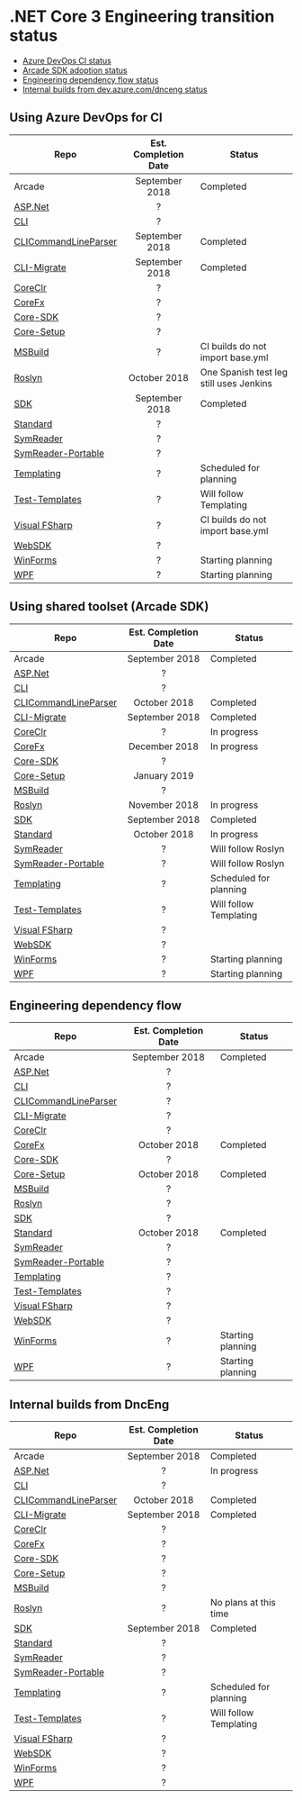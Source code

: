 # .NET Core 3 Engineering transition status

- [Azure DevOps CI status](#using-azure-devops-for-ci)
- [Arcade SDK adoption status](#using-shared-toolset-arcade-sdk)
- [Engineering dependency flow status](#engineering-dependency-flow)
- [Internal builds from dev.azure.com/dnceng status](#internal-builds-from-dnceng)

## Using Azure DevOps for CI

| Repo                                                                | Est. Completion Date | Status |
| ------------------------------------------------------------------- |:--------------------:| ------ |
| Arcade                                                              | September 2018       | Completed |
| [ASP.Net](https://github.com/dotnet/arcade/issues/676)              | ?                    | |
| [CLI](https://github.com/dotnet/arcade/issues/655)                  | ?                    | |
| [CLICommandLineParser](https://github.com/dotnet/arcade/issues/741) | September 2018       | Completed |
| [CLI-Migrate](https://github.com/dotnet/arcade/issues/736)          | September 2018       | Completed |
| [CoreClr](https://github.com/dotnet/arcade/issues/645)              | ?                    | |
| [CoreFx](https://github.com/dotnet/arcade/issues/686)               | ?                    | |
| [Core-SDK](https://github.com/dotnet/arcade/issues/696)             | ?                    | |
| [Core-Setup](https://github.com/dotnet/arcade/issues/681)           | ?                    | |
| [MSBuild](https://github.com/dotnet/arcade/issues/726)              | ?                    | CI builds do not import base.yml |
| [Roslyn](https://github.com/dotnet/arcade/issues/637)               | October 2018         | One Spanish test leg still uses Jenkins |
| [SDK](https://github.com/dotnet/arcade/issues/650)                  | September 2018       | Completed |
| [Standard](https://github.com/dotnet/arcade/issues/691)             | ?                    | |
| [SymReader](https://github.com/dotnet/arcade/issues/666)            | ?                    | |
| [SymReader-Portable](https://github.com/dotnet/arcade/issues/671)   | ?                    | |
| [Templating](https://github.com/dotnet/arcade/issues/716)           | ?                    | Scheduled for planning |
| [Test-Templates](https://github.com/dotnet/arcade/issues/661)       | ?                    | Will follow Templating |
| [Visual FSharp](https://github.com/dotnet/arcade/issues/731)        | ?                    | CI builds do not import base.yml |
| [WebSDK](https://github.com/dotnet/arcade/issues/721)               | ?                    | |
| [WinForms](https://github.com/dotnet/arcade/issues/706)             | ?                    | Starting planning |
| [WPF](https://github.com/dotnet/arcade/issues/701)                  | ?                    | Starting planning |

## Using shared toolset (Arcade SDK)

| Repo                                                                | Est. Completion Date | Status |
| ------------------------------------------------------------------- |:--------------------:| ------ |
| Arcade                                                              | September 2018       | Completed |
| [ASP.Net](https://github.com/dotnet/arcade/issues/674)              | ?                    | |
| [CLI](https://github.com/dotnet/arcade/issues/653)                  | ?                    | |
| [CLICommandLineParser](https://github.com/dotnet/arcade/issues/739) | October 2018         | Completed |
| [CLI-Migrate](https://github.com/dotnet/arcade/issues/734)          | September 2018       | Completed |
| [CoreClr](https://github.com/dotnet/arcade/issues/643)              | ?                    | In progress |
| [CoreFx](https://github.com/dotnet/arcade/issues/684)               | December 2018        | In progress |
| [Core-SDK](https://github.com/dotnet/arcade/issues/694)             | ?                    | |
| [Core-Setup](https://github.com/dotnet/arcade/issues/679)           | January 2019         | |
| [MSBuild](https://github.com/dotnet/arcade/issues/724)              | ?                    | |
| [Roslyn](https://github.com/dotnet/arcade/issues/639)               | November 2018        | In progress |
| [SDK](https://github.com/dotnet/arcade/issues/648)                  | September 2018       | Completed |
| [Standard](https://github.com/dotnet/arcade/issues/689)             | October 2018         | In progress|
| [SymReader](https://github.com/dotnet/arcade/issues/664)            | ?                    | Will follow Roslyn |
| [SymReader-Portable](https://github.com/dotnet/arcade/issues/669)   | ?                    | Will follow Roslyn |
| [Templating](https://github.com/dotnet/arcade/issues/714)           | ?                    | Scheduled for planning |
| [Test-Templates](https://github.com/dotnet/arcade/issues/658)       | ?                    | Will follow Templating |
| [Visual FSharp](https://github.com/dotnet/arcade/issues/729)        | ?                    | |
| [WebSDK](https://github.com/dotnet/arcade/issues/719)               | ?                    | |
| [WinForms](https://github.com/dotnet/arcade/issues/704)             | ?                    | Starting planning |
| [WPF](https://github.com/dotnet/arcade/issues/699)                  | ?                    | Starting planning |

## Engineering dependency flow

| Repo                                                                | Est. Completion Date | Status |
| ------------------------------------------------------------------- |:--------------------:| ------ |
| Arcade                                                              | September 2018       | Completed |
| [ASP.Net](https://github.com/dotnet/arcade/issues/673)              | ?                    | |
| [CLI](https://github.com/dotnet/arcade/issues/652)                  | ?                    | |
| [CLICommandLineParser](https://github.com/dotnet/arcade/issues/738) | ?                    | |
| [CLI-Migrate](https://github.com/dotnet/arcade/issues/733)          | ?                    | |
| [CoreClr](https://github.com/dotnet/arcade/issues/642)              | ?                    | |
| [CoreFx](https://github.com/dotnet/arcade/issues/683)               | October 2018         | Completed |
| [Core-SDK](https://github.com/dotnet/arcade/issues/693)             | ?                    | |
| [Core-Setup](https://github.com/dotnet/arcade/issues/678)           | October 2018         | Completed |
| [MSBuild](https://github.com/dotnet/arcade/issues/723)              | ?                    | |
| [Roslyn](https://github.com/dotnet/arcade/issues/640)               | ?                    | |
| [SDK](https://github.com/dotnet/arcade/issues/647)                  | ?                    | |
| [Standard](https://github.com/dotnet/arcade/issues/688)             | October 2018         | Completed |
| [SymReader](https://github.com/dotnet/arcade/issues/663)            | ?                    | |
| [SymReader-Portable](https://github.com/dotnet/arcade/issues/668)   | ?                    | |
| [Templating](https://github.com/dotnet/arcade/issues/713)           | ?                    | |
| [Test-Templates](https://github.com/dotnet/arcade/issues/657)       | ?                    | |
| [Visual FSharp](https://github.com/dotnet/arcade/issues/728)        | ?                    | |
| [WebSDK](https://github.com/dotnet/arcade/issues/718)               | ?                    | |
| [WinForms](https://github.com/dotnet/arcade/issues/703)             | ?                    | Starting planning |
| [WPF](https://github.com/dotnet/arcade/issues/698)                  | ?                    | Starting planning |

## Internal builds from DncEng

| Repo                                                                | Est. Completion Date | Status |
| ------------------------------------------------------------------- |:--------------------:| ------ |
| Arcade                                                              | September 2018       | Completed |
| [ASP.Net](https://github.com/dotnet/arcade/issues/675)              | ?                    | In progress |
| [CLI](https://github.com/dotnet/arcade/issues/654)                  | ?                    | |
| [CLICommandLineParser](https://github.com/dotnet/arcade/issues/740) | October 2018         | Completed |
| [CLI-Migrate](https://github.com/dotnet/arcade/issues/735)          | September 2018       | Completed |
| [CoreClr](https://github.com/dotnet/arcade/issues/644)              | ?                    | |
| [CoreFx](https://github.com/dotnet/arcade/issues/685)               | ?                    | |
| [Core-SDK](https://github.com/dotnet/arcade/issues/695)             | ?                    | |
| [Core-Setup](https://github.com/dotnet/arcade/issues/680)           | ?                    | |
| [MSBuild](https://github.com/dotnet/arcade/issues/725)              | ?                    | |
| [Roslyn](https://github.com/dotnet/arcade/issues/638)               | ?                    | No plans at this time |
| [SDK](https://github.com/dotnet/arcade/issues/649)                  | September 2018       | Completed |
| [Standard](https://github.com/dotnet/arcade/issues/690)             | ?                    | |
| [SymReader](https://github.com/dotnet/arcade/issues/665)            | ?                    | |
| [SymReader-Portable](https://github.com/dotnet/arcade/issues/670)   | ?                    | |
| [Templating](https://github.com/dotnet/arcade/issues/715)           | ?                    | Scheduled for planning |
| [Test-Templates](https://github.com/dotnet/arcade/issues/659)       | ?                    | Will follow Templating |
| [Visual FSharp](https://github.com/dotnet/arcade/issues/730)        | ?                    | |
| [WebSDK](https://github.com/dotnet/arcade/issues/720)               | ?                    | |
| [WinForms](https://github.com/dotnet/arcade/issues/705)             | ?                    | |
| [WPF](https://github.com/dotnet/arcade/issues/700)                  | ?                    | |